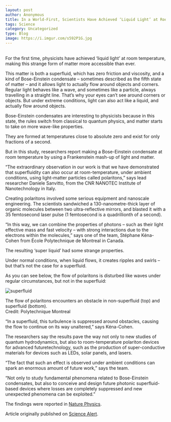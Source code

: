 ```yaml
---
layout: post
author: Anonymous
title: In a World-First, Scientists Have Achieved ‘Liquid Light’ at Room Temperature
tags: Science
category: Uncategorized
type: Blog
image: https://i.imgur.com/s592P1G.jpg
---
```

\
For the first time, physicists have achieved ‘liquid light’ at room temperature, making this strange form of matter more accessible than ever.

This matter is both a superfluid, which has zero friction and viscosity, and a kind of Bose-Einstein condensate – sometimes described as the fifth state of matter – and it allows light to actually flow around objects and corners.
Regular light behaves like a wave, and sometimes like a particle, always travelling in a straight line. That’s why your eyes can’t see around corners or objects. But under extreme conditions, light can also act like a liquid, and actually flow around objects.

Bose-Einstein condensates are interesting to physicists because in this state, the rules switch from classical to quantum physics, and matter starts to take on more wave-like properties.

They are formed at temperatures close to absolute zero and exist for only fractions of a second.

But in this study, researchers report making a Bose-Einstein condensate at room temperature by using a Frankenstein mash-up of light and matter.

“The extraordinary observation in our work is that we have demonstrated that superfluidity can also occur at room-temperature, under ambient conditions, using light-matter particles called polaritons,” says lead researcher Daniele Sanvitto, from the CNR NANOTEC Institute of Nanotechnology in Italy.

Creating polaritons involved some serious equipment and nanoscale engineering.
The scientists sandwiched a 130-nanometre-thick layer of organic molecules between two ultra-reflective mirrors, and blasted it with a 35 femtosecond laser pulse (1 femtosecond is a quadrillionth of a second).

“In this way, we can combine the properties of photons – such as their light effective mass and fast velocity – with strong interactions due to the electrons within the molecules,” says one of the team, Stéphane Kéna-Cohen from École Polytechnique de Montreal in Canada.

The resulting ‘super liquid’ had some strange properties.

Under normal conditions, when liquid flows, it creates ripples and swirls – but that’s not the case for a superfluid.

As you can see below, the flow of polaritons is disturbed like waves under regular circumstances, but not in the superfluid:

![superfluid](https://i.imgur.com/EWVcwrj.jpg)

The flow of polaritons encounters an obstacle in non-superfluid (top) and superfluid (bottom).\
Credit: Polytechnique Montreal

“In a superfluid, this turbulence is suppressed around obstacles, causing the flow to continue on its way unaltered,” says Kéna-Cohen.

The researchers say the results pave the way not only to new studies of quantum hydrodynamics, but also to room-temperature polariton devices for advanced futuretechnology, such as the production of super-conductive materials for devices such as LEDs, solar panels, and lasers.

“The fact that such an effect is observed under ambient conditions can spark an enormous amount of future work,” says the team.

“Not only to study fundamental phenomena related to Bose-Einstein condensates, but also to conceive and design future photonic superfluid-based devices where losses are completely suppressed and new unexpected phenomena can be exploited.”

The findings were reported in [Nature Physics](https://www.nature.com/articles/nphys4147.epdf).

Article originally published on [Science Alert](https://www.sciencealert.com/scientists-create-fifth-state-of-matter-liquid-light).
